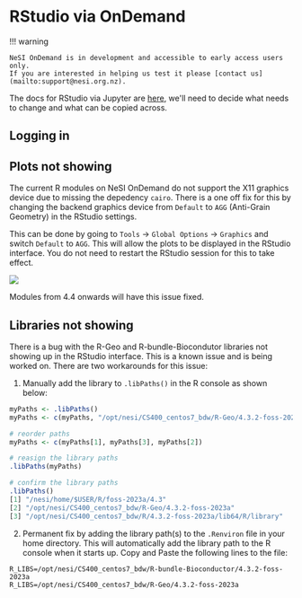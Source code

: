 # RStudio via OnDemand

!!! warning

    NeSI OnDemand is in development and accessible to early access users only.
    If you are interested in helping us test it please [contact us](mailto:support@nesi.org.nz).

The docs for RStudio via Jupyter are [here](../../Interactive_computing_using_Jupyter/RStudio_via_Jupyter_on_NeSI.md), we'll need to decide what needs to change and what can be copied across.

## Logging in

## Plots not showing
The current R modules on NeSI OnDemand do not support the X11 graphics device due to missing the depedency `cairo`. There is a one off fix for this by changing the backend graphics device from `Default` to `AGG` (Anti-Grain Geometry) in the RStudio settings. 

This can be done by going to `Tools` -> `Global Options` -> `Graphics` and switch `Default` to `AGG`. This will allow the plots to be displayed in the RStudio interface. You do not need to restart the RStudio session for this to take effect.

![](support-docs/docs/assets/images/RStudio_via_OOD_on_NeSI_1.png)

Modules from 4.4 onwards will have this issue fixed.

## Libraries not showing
There is a bug with the R-Geo and R-bundle-Biocondutor libraries not showing up in the RStudio interface. This is a known issue and is being worked on. There are two workarounds for this issue:

1. Manually add the library to `.libPaths()` in the R console as shown below:

```R
myPaths <- .libPaths()
myPaths <- c(myPaths, "/opt/nesi/CS400_centos7_bdw/R-Geo/4.3.2-foss-2023a")

# reorder paths
myPaths <- c(myPaths[1], myPaths[3], myPaths[2]) 

# reasign the library paths
.libPaths(myPaths)

# confirm the library paths
.libPaths()
[1] "/nesi/home/$USER/R/foss-2023a/4.3"
[2] "/opt/nesi/CS400_centos7_bdw/R-Geo/4.3.2-foss-2023a"
[3] "/opt/nesi/CS400_centos7_bdw/R/4.3.2-foss-2023a/lib64/R/library"
```
2. Permanent fix by adding the library path(s) to the `.Renviron` file in your home directory. This will automatically add the library path to the R console when it starts up. Copy and Paste the following lines to the file:

```
R_LIBS=/opt/nesi/CS400_centos7_bdw/R-bundle-Bioconductor/4.3.2-foss-2023a
R_LIBS=/opt/nesi/CS400_centos7_bdw/R-Geo/4.3.2-foss-2023a
```